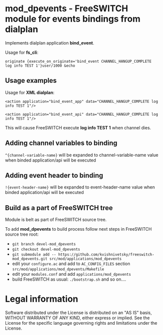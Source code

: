 # mod_dpevents - FreeSWITCH module for events bindings from dialplan

Implements dialplan application **bind_event**.

Usage for **fs_cli**:

`originate {execute_on_originate='bind_event CHANNEL_HANGUP_COMPLETE log info TEST 1'}user/1000 &echo`

## Usage examples

Usage for **XML dialplan**:

`<action application="bind_event_app" data="CHANNEL_HANGUP_COMPLETE log info TEST 1"/>`

`<action application="bind_event_api" data="CHANNEL_HANGUP_COMPLETE log info TEST 1"/>`

This will cause FreeSWITCH execute **log info TEST 1** when channel dies.

## Adding channel variables to binding

`^{channel-variable-name}` will be expanded to channel-variable-name value when binded application/api will be executed

## Adding event header to binding

`!{event-header-name}` will be expanded to event-header-name value when binded application/api will be executed

## Build as a part of FreeSWITCH tree

Module is belt as part of FreeSWITCH source tree.

To add **mod_dpevents** to build process follow next steps in FreeSWITCH source tree root:

+ `git branch devel-mod_dpevents`
+ `git checkout devel-mod_dpevents`
+ `git submodule add -- https://github.com/kvishnivetsky/freeswitch-mod_dpevents.git src/mod/applications/mod_dpevents`
+ edit your `configure.ac` and add to `AC_CONFIG_FILES` section `src/mod/applications/mod_dpevents/Makefile`
+ edit your `modules.conf` and add `applications/mod_dpevents`
+ build FreeSWITCH as usual: `./bootstrap.sh` and so on....

# Legal information

Software distributed under the License is distributed on an "AS IS" basis,
WITHOUT WARRANTY OF ANY KIND, either express or implied. See the License
for the specific language governing rights and limitations under the License.
